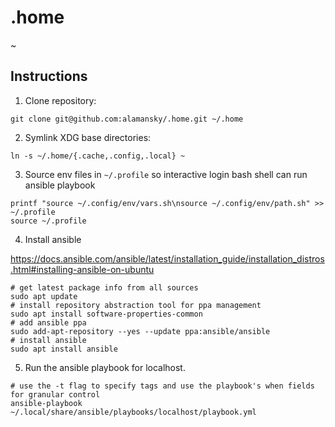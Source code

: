 # .home

~

## Instructions

1. Clone repository:  
```
git clone git@github.com:alamansky/.home.git ~/.home
```
2. Symlink XDG base directories:  
```
ln -s ~/.home/{.cache,.config,.local} ~
```
3. Source env files in `~/.profile` so interactive login bash shell can run ansible playbook  
```
printf "source ~/.config/env/vars.sh\nsource ~/.config/env/path.sh" >> ~/.profile
source ~/.profile
```
4. Install ansible

https://docs.ansible.com/ansible/latest/installation_guide/installation_distros.html#installing-ansible-on-ubuntu

```
# get latest package info from all sources
sudo apt update
# install repository abstraction tool for ppa management
sudo apt install software-properties-common
# add ansible ppa
sudo add-apt-repository --yes --update ppa:ansible/ansible
# install ansible
sudo apt install ansible
```
5. Run the ansible playbook for localhost.   
```
# use the -t flag to specify tags and use the playbook's when fields for granular control
ansible-playbook ~/.local/share/ansible/playbooks/localhost/playbook.yml
```
